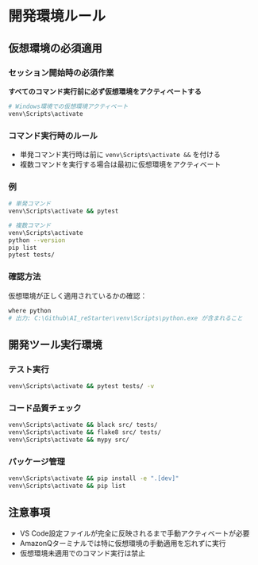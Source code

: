 # 開発環境ルール

## 仮想環境の必須適用

### セッション開始時の必須作業
**すべてのコマンド実行前に必ず仮想環境をアクティベートする**

```bash
# Windows環境での仮想環境アクティベート
venv\Scripts\activate
```

### コマンド実行時のルール
- 単発コマンド実行時は前に `venv\Scripts\activate &&` を付ける
- 複数コマンドを実行する場合は最初に仮想環境をアクティベート

### 例
```bash
# 単発コマンド
venv\Scripts\activate && pytest

# 複数コマンド
venv\Scripts\activate
python --version
pip list
pytest tests/
```

### 確認方法
仮想環境が正しく適用されているかの確認：
```bash
where python
# 出力: C:\Github\AI_reStarter\venv\Scripts\python.exe が含まれること
```

## 開発ツール実行環境

### テスト実行
```bash
venv\Scripts\activate && pytest tests/ -v
```

### コード品質チェック
```bash
venv\Scripts\activate && black src/ tests/
venv\Scripts\activate && flake8 src/ tests/
venv\Scripts\activate && mypy src/
```

### パッケージ管理
```bash
venv\Scripts\activate && pip install -e ".[dev]"
venv\Scripts\activate && pip list
```

## 注意事項
- VS Code設定ファイルが完全に反映されるまで手動アクティベートが必要
- AmazonQターミナルでは特に仮想環境の手動適用を忘れずに実行
- 仮想環境未適用でのコマンド実行は禁止